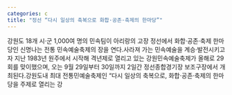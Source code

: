 ```yaml
---
categories: c
title: "정선 “다시 일상의 축복으로 화합·공존·축제의 한마당”"
---
```

강원도 18개 시&middot;군 1,000여 명의 민속팀이 아리랑의 고장 정선에서 화합&middot;공존&middot;축제 한마당인 신명나는 전통 민속예술축제의 장을 연다.사라져 가는 민속예술을 계승&middot;발전시키고자 지난 1983년 원주에서 시작해 격년제로 열리고 있는 강원민속예술축제가 올해로 29회를 맞이했으며, 오는 9월 29일부터 30일까지 2일간 정선종합경기장 보조구장에서 개최된다.강원도내 최대 전통민예술축제인 &ldquo;다시 일상의 축복으로, 화합&middot;공존&middot;축제의 한마당을 주제로 열리는 강